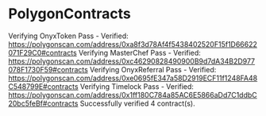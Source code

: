 # PolygonContracts
Verifying OnyxToken
Pass - Verified: https://polygonscan.com/address/0xa8f3d78Af4f5438402520F15f1D66622071F29C0#contracts
Verifying MasterChef
Pass - Verified: https://polygonscan.com/address/0xc46290828490900B9d7dA34B2D977078F1730F59#contracts
Verifying OnyxReferral
Pass - Verified: https://polygonscan.com/address/0xe0695fE347a58D2919ECF11f1248FA48C548799E#contracts
Verifying Timelock
Pass - Verified: https://polygonscan.com/address/0x1ff180C784a85AC6E5866aDd7C1ddbC20bc5feBf#contracts
Successfully verified 4 contract(s).
